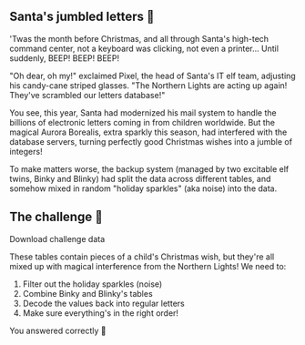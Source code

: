 ## Santa's jumbled letters 🎅

'Twas the month before Christmas, and all through Santa's high-tech command center, not a keyboard was clicking, not even a printer... Until suddenly, BEEP! BEEP! BEEP!

"Oh dear, oh my!" exclaimed Pixel, the head of Santa's IT elf team, adjusting his candy-cane striped glasses. "The Northern Lights are acting up again! They've scrambled our letters database!"

You see, this year, Santa had modernized his mail system to handle the billions of electronic letters coming in from children worldwide. But the magical Aurora Borealis, extra sparkly this season, had interfered with the database servers, turning perfectly good Christmas wishes into a jumble of integers!

To make matters worse, the backup system (managed by two excitable elf twins, Binky and Blinky) had split the data across different tables, and somehow mixed in random "holiday sparkles" (aka noise) into the data.

## The challenge 🎁

Download challenge data

These tables contain pieces of a child's Christmas wish, but they're all mixed up with magical interference from the Northern Lights! We need to:

1. Filter out the holiday sparkles (noise)
2. Combine Binky and Blinky's tables
3. Decode the values back into regular letters
4. Make sure everything's in the right order!

You answered correctly 🎉